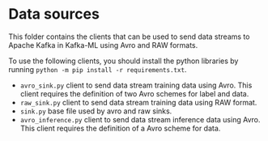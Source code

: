 # Data sources

This folder contains the clients that can be used to send data streams to Apache Kafka in Kafka-ML using Avro and RAW formats. 

To use the following clients, you should install the python libraries by running `python -m pip install -r requirements.txt`.
- `avro_sink.py` client to send data stream training data using Avro. This client requires the definition of two Avro schemes for label and data.
- `raw_sink.py` client to send data stream training data using RAW format.
- `sink.py` base file used by avro and raw sinks.
- `avro_inference.py` client to send data stream inference data using Avro. This client requires the definition of a Avro scheme for data.